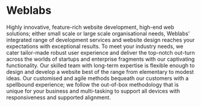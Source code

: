 # Weblabs
Highly innovative, feature-rich website development, high-end web solutions; either small scale or large scale organisational needs, Weblabs’ integrated range of development services and website design reaches your expectations with exceptional results. To meet your industry needs, we cater tailor-made robust user experience and deliver the top-notch out-turn across the worlds of startups and enterprise fragments with our captivating functionality. Our skilled team with long-term expertise is flexible enough to design and develop a website best of the range from elementary to modest ideas. Our customised and agile methods bequeath our customers with a spellbound experience; we follow the out-of-box methodology that is unique for your business and multi-tasking to support all devices with responsiveness and supported alignment.
